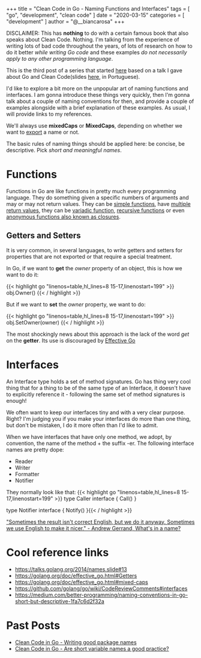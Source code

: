 +++
title = "Clean Code in Go - Naming Functions and Interfaces"
tags = [
    "go",
    "development",
    "clean code"
]
date = "2020-03-15"
categories = [
    "development"
]
author = "@__biancarosa"
+++

DISCLAIMER: This has **nothing** to do with a certain famous book that also speaks about Clean Code. Nothing. I'm talking from the experience of writing lots of bad code throughout the years, of lots of research on how to do it better *while writing Go code* and these examples *do not necessarily apply to any other programming language*.

This is the third post of a series that started [here](https://biancarosa.com.br/posts/go_clean_code_1/) based on a talk I gave about Go and Clean Code(slides [here](https://slides.com/bianca_rosa/go-clean-code), in Portuguese).

I'd like to explore a bit more on the unpopular art of naming functions and interfaces. I am gonna introduce these things very quickly, then I'm gonna talk about a couple of naming conventions for then, and provide a couple of examples alongside with a brief explanation of these examples. As usual, I will provide links to my references.

We'll always use **mixedCaps** or **MixedCaps**, depending on whether we want to [export](https://tour.golang.org/basics/3) a name or not.

The basic rules of naming things should be applied here: be concise, be descriptive. Pick *short and meaningful names*.

# Functions

Functions in Go are like functions in pretty much every programming language. They do something given a specific numbers of arguments and may or may not return values. They can be [simple functions](https://gobyexample.com/functions), have [multiple return values](https://gobyexample.com/multiple-return-values), they can be [variadic function](https://gobyexample.com/variadic-functions), [recursive functions](https://gobyexample.com/recursion) or even [anonymous functions also known as closures](https://gobyexample.com/closures).

## Getters and Setters

It is very common, in several languages, to write getters and setters for properties that are not exported or that require a special treatment. 

In Go, if we want to **get** the *owner* property of an object, this is how we want to do it:

{{< highlight go "linenos=table,hl_lines=8 15-17,linenostart=199" >}}
obj.Owner()
{{< / highlight >}}

But if we want to **set** the *owner* property, we want to do:

{{< highlight go "linenos=table,hl_lines=8 15-17,linenostart=199" >}}
obj.SetOwner(owner)
{{< / highlight >}}

The most shockingly news about this approach is the lack of the word *get* on the **getter**. Its use is discouraged by [Effective Go](https://golang.org/doc/effective_go.html#Getters)

# Interfaces

An Interface type holds a set of method signatures. Go has thing very cool thing that for a thing to be of the same type of an Interface, it doesn't have to explicitly reference it - following the same set of method signatures is enough!

We often want to keep our interfaces tiny and with a very clear purpose. Right? I'm judging you if you make your interfaces do more than one thing, but don't be mistaken, I do it more often than I'd like to admit.

When we have interfaces that have only one method, we adopt, by convention, the name of the method + the suffix -er. The following interface names are pretty dope:

- Reader
- Writer
- Formatter
- Notifier

They normally look like that:
{{< highlight go "linenos=table,hl_lines=8 15-17,linenostart=199" >}}
type Caller interface {
	Call()
}

type Notifier interface {
	Notify()
}{{< / highlight >}}

["Sometimes the result isn't correct English, but we do it anyway. Sometimes we use English to make it nicer." -  Andrew Gerrand, What's in a name?](https://talks.golang.org/2014/names.slide#13)

# Cool reference links

- https://talks.golang.org/2014/names.slide#13
- https://golang.org/doc/effective_go.html#Getters
- https://golang.org/doc/effective_go.html#mixed-caps
- https://github.com/golang/go/wiki/CodeReviewComments#interfaces
- https://medium.com/better-programming/naming-conventions-in-go-short-but-descriptive-1fa7c6d2f32a

# Past Posts

- [Clean Code in Go - Writing good package names](../go_clean_code_2/)
- [Clean Code in Go - Are short variable names a good practice?](../go_clean_code_1/)